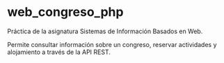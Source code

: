 # web_congreso_php

Práctica de la asignatura Sistemas de Información Basados en Web.

Permite consultar información sobre un congreso, reservar actividades y alojamiento a través de la API REST.
